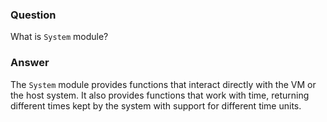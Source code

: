 ### Question
What is `System` module?


### Answer
The `System` module provides functions that interact directly with the
VM or the host system. It also provides functions that work with time,
returning different times kept by the system with support for different
time units.


